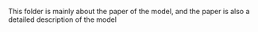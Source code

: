 This folder is mainly about the paper of the model, and the paper is also a detailed description of the model
